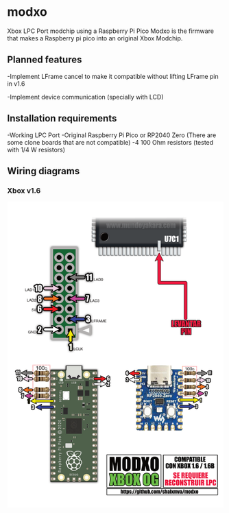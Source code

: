 # modxo
Xbox LPC Port modchip using a Raspberry Pi Pico
Modxo is the firmware that makes a Raspberry pi pico into an original Xbox Modchip.

## Planned features
-Implement LFrame cancel to make it compatible without lifting LFrame pin in v1.6

-Implement device communication (specially with LCD)

## Installation requirements
-Working LPC Port
-Original Raspberry Pi Pico or RP2040 Zero (There are some clone boards that are not compatible)
-4 100 Ohm resistors (tested with 1/4 W resistors)

## Wiring diagrams
### Xbox v1.6
![Wiring diagram](wiring_diagram.png)
